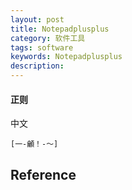 ```yaml
---
layout: post
title: Notepadplusplus
category: 软件工具
tags: software
keywords: Notepadplusplus
description: 
---
```



#### 正则

中文

```
[一-龥！-～]
```


## Reference
